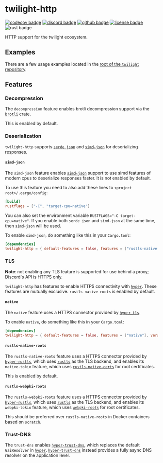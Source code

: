 # twilight-http

[![codecov badge][]][codecov link] [![discord badge][]][discord link] [![github badge][]][github link] [![license badge][]][license link] ![rust badge]

HTTP support for the twilight ecosystem.

## Examples

There are a few usage examples located in the [root of the `twilight`
repository][github examples link].

## Features

### Decompression

The `decompression` feature enables brotli decompression support via the [`brotli`] crate.

This is enabled by default.

### Deserialization

`twilight-http` supports [`serde_json`] and [`simd-json`] for deserializing
responses.

#### `simd-json`

The `simd-json` feature enables [`simd-json`] support to use simd features
of modern cpus to deserialize responses faster. It is not enabled by
default.

To use this feature you need to also add these lines to
`<project root>/.cargo/config`:

```toml
[build]
rustflags = ["-C", "target-cpu=native"]
```

You can also set the environment variable
`RUSTFLAGS="-C target-cpu=native"`. If you enable both `serde_json` and
`simd-json` at the same time, then `simd-json` will be used.

To enable `simd-json`, do something like this in your `Cargo.toml`:

```toml
[dependencies]
twilight-http = { default-features = false, features = ["rustls-native-roots", "simd-json"], version = "0.2" }
```

### TLS

**Note**: not enabling any TLS feature is supported for use behind a proxy;
Discord's API is HTTPS only.

`twilight-http` has features to enable HTTPS connectivity with [`hyper`]. These
features are mutually exclusive. `rustls-native-roots` is enabled by default.

#### `native`

The `native` feature uses a HTTPS connector provided by [`hyper-tls`].

To enable `native`, do something like this in your `Cargo.toml`:

```toml
[dependencies]
twilight-http = { default-features = false, features = ["native"], version = "0.2" }
```

#### `rustls-native-roots`

The `rustls-native-roots` feature uses a HTTPS connector provided by [`hyper-rustls`], which uses
[`rustls`] as the TLS backend, and enables its `native-tokio` feature, which uses [`rustls-native-certs`]
for root certificates.

This is enabled by default.

#### `rustls-webpki-roots`

The `rustls-webpki-roots` feature uses a HTTPS connector provided by [`hyper-rustls`], which uses
[`rustls`] as the TLS backend, and enables its `webpki-tokio` feature, which uses [`webpki-roots`]
for root certificates.

This should be preferred over `rustls-native-roots` in Docker containers based on `scratch`.

### Trust-DNS

The `trust-dns` enables [`hyper-trust-dns`], which replaces the default
`GaiResolver` in [`hyper`]. [`hyper-trust-dns`] instead provides a fully
async DNS resolver on the application level.

[`brotli`]: https://github.com/dropbox/rust-brotli
[`hyper`]: https://crates.io/crates/hyper
[`hyper-rustls`]: https://crates.io/crates/hyper-rustls
[`hyper-tls`]: https://crates.io/crates/hyper-tls
[`rustls`]: https://crates.io/crates/rustls
[`rustls-native-certs`]: https://crates.io/crates/rustls-native-certs
[`serde_json`]: https://crates.io/crates/serde_json
[`simd-json`]: https://crates.io/crates/simd-json
[`hyper-trust-dns`]: https://crates.io/crates/hyper-trust-dns
[`webpki-roots`]: https://crates.io/crates/webpki-roots
[codecov badge]: https://img.shields.io/codecov/c/gh/twilight-rs/twilight?logo=codecov&style=for-the-badge&token=E9ERLJL0L2
[codecov link]: https://app.codecov.io/gh/twilight-rs/twilight/
[discord badge]: https://img.shields.io/discord/745809834183753828?color=%237289DA&label=discord%20server&logo=discord&style=for-the-badge
[discord link]: https://discord.gg/7jj8n7D
[github badge]: https://img.shields.io/badge/github-twilight-6f42c1.svg?style=for-the-badge&logo=github
[github examples link]: https://github.com/twilight-rs/twilight/tree/main/examples
[github link]: https://github.com/twilight-rs/twilight
[license badge]: https://img.shields.io/badge/license-ISC-blue.svg?style=for-the-badge&logo=pastebin
[license link]: https://github.com/twilight-rs/twilight/blob/main/LICENSE.md
[rust badge]: https://img.shields.io/badge/rust-1.60+-93450a.svg?style=for-the-badge&logo=rust
